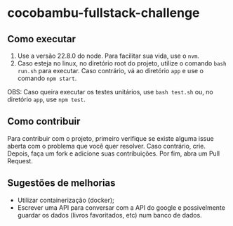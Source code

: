 # cocobambu-fullstack-challenge

## Como executar

1. Use a versão 22.8.0 do node. Para facilitar sua vida, use o `nvm`.
2. Caso esteja no linux, no diretório root do projeto, utilize o comando `bash run.sh` para executar. Caso contrário, vá ao diretório `app` e use o comando `npm start`.

OBS: Caso queira executar os testes unitários, use `bash test.sh` ou, no diretório `app`, use `npm test`.

## Como contribuir

Para contribuir com o projeto, primeiro verifique se existe alguma issue aberta com o problema que você quer resolver. Caso contrário, crie. Depois, faça um fork e adicione suas contribuições. Por fim, abra um Pull Request. 

## Sugestões de melhorias

- Utilizar containerização (docker);
- Escrever uma API para conversar com a API do google e possivelmente guardar os dados (livros favoritados, etc) num banco de dados.
